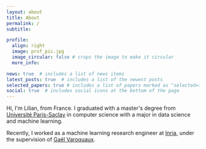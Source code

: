 ```yaml
---
layout: about
title: About
permalink: /
subtitle: 

profile:
  align: right
  image: prof_pic.jpg
  image_circular: false # crops the image to make it circular
  more_info: 

news: true  # includes a list of news items
latest_posts: true  # includes a list of the newest posts
selected_papers: true # includes a list of papers marked as "selected={true}"
social: true  # includes social icons at the bottom of the page
---
```


Hi, I'm Lilian, from France. I graduated with a master's degree from [Université Paris-Saclay](https://en.wikipedia.org/wiki/Paris-Saclay_University) in computer science with a major in data science and machine learning.

Recently, I worked as a machine learning research engineer at [Inria](https://en.wikipedia.org/wiki/French_Institute_for_Research_in_Computer_Science_and_Automation), under the supervision of [Gaël Varoquaux](https://gael-varoquaux.info/about.html).
